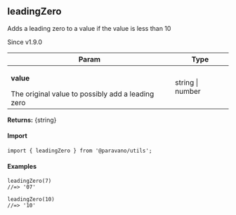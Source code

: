 <h2>leadingZero</h2>
<p>Adds a leading zero to a value if the value is less than 10</p>
<p>Since v1.9.0</p>
<table>
      <thead>
      <tr>
        <th>Param</th>
        <th>Type</th></tr>
      </thead>
      <tbody><tr><td><p><b>value</b></p>The original value to possibly add a leading zero</td><td>string | number</td></tr></tbody>
    </table><p><b>Returns:</b> {string}</p>
<h4>Import</h4>

```
import { leadingZero } from '@paravano/utils';
```

  <h4>Examples</h4>




```    
leadingZero(7)
//=> '07'

leadingZero(10)
//=> '10'
```

    